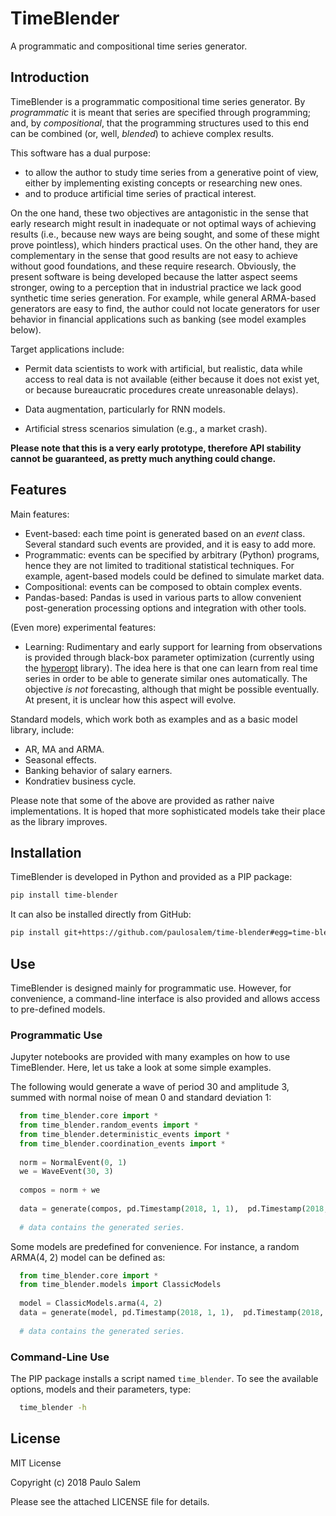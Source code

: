 # TimeBlender
A programmatic and compositional time series generator.


## Introduction

TimeBlender is a programmatic compositional time series generator. By *programmatic* it is meant that series are
specified through programming; and, by *compositional*, that the programming structures used to this end
can be combined (or, well, *blended*) to achieve complex results.

This software has a dual purpose:

  - to allow the author to study time series from a generative point of view, either by implementing existing
    concepts or researching new ones.
  - and to produce artificial time series of practical interest.
  
On the one hand, these two objectives are antagonistic in the sense that early research might result in inadequate or not 
optimal ways of achieving results (i.e., because new ways are being sought, and some of these might prove pointless), 
which hinders practical uses.  On the other hand, they are complementary in the sense that good results are not easy to 
achieve without good foundations, and these require research. Obviously, the present software is being developed 
because the latter aspect seems stronger, owing to a perception that in industrial practice we lack good synthetic time 
series generation. For example, while general ARMA-based generators are easy to find, the author could not locate 
generators for user behavior in financial applications such as banking (see model examples below).

Target applications include:

  - Permit data scientists to work with artificial, but realistic, data while access to real data is not available
    (either because it does not exist yet, or because bureaucratic procedures create unreasonable delays).
  
  - Data augmentation, particularly for RNN models.
  
  - Artificial stress scenarios simulation (e.g., a market crash).
  
**Please note that this is a very early prototype, therefore API stability cannot be guaranteed, as 
pretty much anything could change.**


## Features

Main features:

  - Event-based: each time point is generated based on an *event* class. Several standard such events are provided,
                 and it is easy to add more.
  - Programmatic: events can be specified by arbitrary (Python) programs, hence they are not limited to traditional
                  statistical techniques. For example, agent-based models could be defined to simulate
                  market data. 
  - Compositional: events can be composed to obtain complex events.
  - Pandas-based: Pandas is used in various parts to allow convenient post-generation processing options and integration 
                  with other tools.


(Even more) experimental features:

  - Learning:  Rudimentary and early support for learning from observations is provided
               through black-box parameter optimization 
               (currently using the [hyperopt](https://hyperopt.github.io/hyperopt/) library). 
               The idea here is that one can learn from real time series in order to be able
               to generate similar ones automatically. The objective *is not* forecasting, although that might
               be possible eventually. At present, it is unclear how this aspect will evolve.
               

Standard models, which work both as examples and as a basic model library, include:

  - AR, MA and ARMA.
  - Seasonal effects.
  - Banking behavior of salary earners.
  - Kondratiev business cycle.
  
Please note that some of the above are provided as rather naive implementations. It is hoped that more sophisticated
models take their place as the library improves.

## Installation

TimeBlender is developed in Python and provided as a PIP package:

```bash
pip install time-blender
```

It can also be installed directly from GitHub:
```bash
pip install git+https://github.com/paulosalem/time-blender#egg=time-blender
```

## Use

TimeBlender is designed mainly for programmatic use. However, for convenience, a command-line interface is also 
provided and allows access to pre-defined models.

### Programmatic Use

Jupyter notebooks are provided with many examples on how to use TimeBlender. Here, let us take a look at some simple
examples. 

The following would generate a wave of period 30 and amplitude 3, summed with normal noise of mean 0 and standard 
deviation 1:

```python
  from time_blender.core import *
  from time_blender.random_events import *
  from time_blender.deterministic_events import *
  from time_blender.coordination_events import *
  
  norm = NormalEvent(0, 1)
  we = WaveEvent(30, 3)
  
  compos = norm + we
  
  data = generate(compos, pd.Timestamp(2018, 1, 1),  pd.Timestamp(2018, 31, 1), n=1)
  
  # data contains the generated series.
```

Some models are predefined for convenience. For instance, a random ARMA(4, 2) model can be defined as:

```python
  from time_blender.core import *
  from time_blender.models import ClassicModels
  
  model = ClassicModels.arma(4, 2)
  data = generate(model, pd.Timestamp(2018, 1, 1),  pd.Timestamp(2018, 31, 1), n=1)
  
  # data contains the generated series.

```


### Command-Line Use

The PIP package installs a script named `time_blender`. To see the available options, models and their parameters, type:

```bash
  time_blender -h
```
 

## License

MIT License

Copyright (c) 2018 Paulo Salem

Please see the attached LICENSE file for details.
